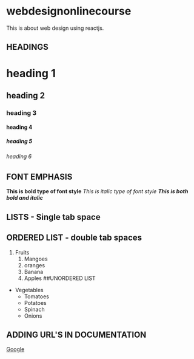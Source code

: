 # webdesignonlinecourse
This is about web design using reactjs.

## HEADINGS
# heading 1
## heading 2
### heading 3
#### heading 4
##### heading 5
###### heading 6

## FONT EMPHASIS
**This is bold type of font style**
*This is italic type of font style*
***This is both bold and italic***

## LISTS - Single tab space
## ORDERED LIST - double tab spaces
1. Fruits
    1. Mangoes
    2. oranges
    3. Banana
    4. Apples
##UNORDERED LIST
* Vegetables
    * Tomatoes
    * Potatoes
    * Spinach
    * Onions

## ADDING URL'S IN DOCUMENTATION
[Google](https://www.google.com/)
